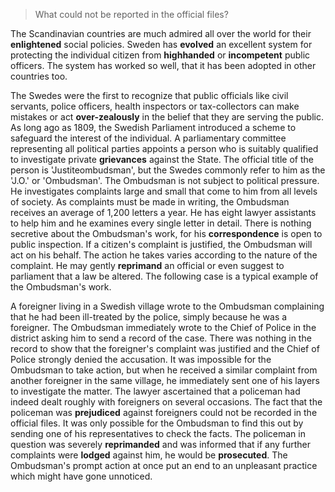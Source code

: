 > What could not be reported in the official files?



The Scandinavian countries are much admired all over the world for their **enlightened** social policies. Sweden has **evolved** an excellent system for protecting the individual citizen from **highhanded** or **incompetent** public officers. The system has worked so well, that it has been adopted in other countries too.



The Swedes were the first to recognize that public officials like civil servants, police officers, health inspectors or tax-collectors can make mistakes or act **over-zealously** in the belief that they are serving the public. As long ago as 1809, the Swedish Parliament introduced a scheme to safeguard the interest of the individual. A parliamentary committee representing all political parties appoints a person who is suitably qualified to investigate private **grievances** against the State. The official title of the person is 'Justiteombudsman', but the Swedes commonly refer to him as the 'J.O.' or 'Ombudsman'. The Ombudsman is not subject to political pressure. He investigates complaints large and small that come to him from all levels of society. As complaints must be made in writing, the Ombudsman receives an average of 1,200 letters a year. He has eight lawyer assistants to help him and he examines every single letter in detail. There is nothing secretive about the Ombudsman's work, for his **correspondence** is open to public inspection. If a citizen's complaint is justified, the Ombudsman will act on his behalf. The action he takes varies according to the nature of the complaint. He may gently **reprimand** an official or even suggest to parliament that a law be altered. The following case is a typical example of the Ombudsman's work.



A foreigner living in a Swedish village wrote to the Ombudsman complaining that he had been ill-treated by the police, simply because he was a foreigner. The Ombudsman immediately wrote to the Chief of Police in the district asking him to send a record of the case. There was nothing in the record to show that the foreigner's complaint was justified and the Chief of Police strongly denied the accusation. It was impossible for the Ombudsman to take action, but when he received a similar complaint from another foreigner in the same village, he immediately sent one of his layers to investigate the matter. The lawyer ascertained that a policeman had indeed dealt roughly with foreigners on several occasions. The fact that the policeman was **prejudiced** against foreigners could not be recorded in the official files. It was only possible for the Ombudsman to find this out by sending one of his representatives to check the facts. The policeman in question was severely **reprimanded** and was informed that if any further complaints were **lodged** against him, he would be **prosecuted**. The Ombudsman's prompt action at once put an end to an unpleasant practice which might have gone unnoticed.
